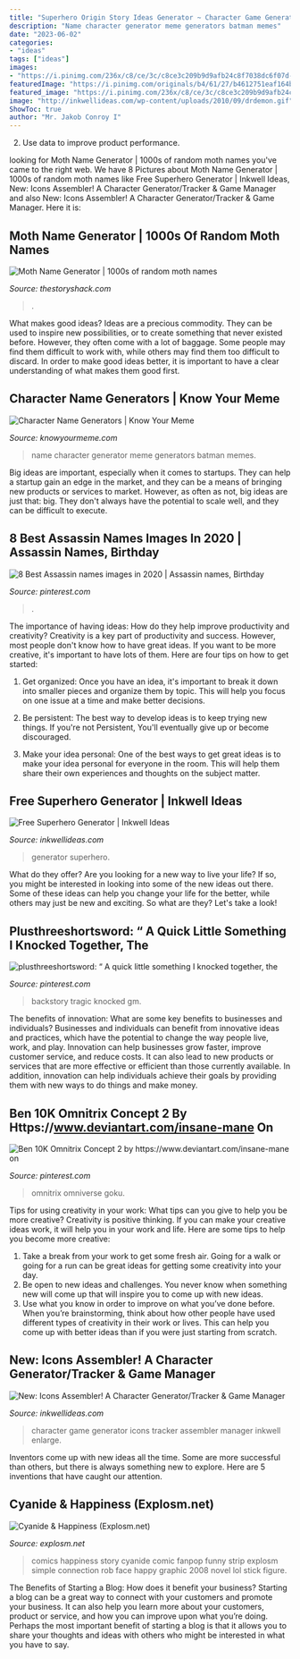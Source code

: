 ```yaml
---
title: "Superhero Origin Story Ideas Generator ~ Character Game Generator Icons Tracker Assembler Manager Inkwell Enlarge"
description: "Name character generator meme generators batman memes"
date: "2023-06-02"
categories:
- "ideas"
tags: ["ideas"]
images:
- "https://i.pinimg.com/236x/c8/ce/3c/c8ce3c209b9d9afb24c8f7038dc6f07d--mystical-names-funny-army.jpg"
featuredImage: "https://i.pinimg.com/originals/b4/61/27/b4612751eaf164b6ebe6b1dbd488b83d.jpg"
featured_image: "https://i.pinimg.com/236x/c8/ce/3c/c8ce3c209b9d9afb24c8f7038dc6f07d--mystical-names-funny-army.jpg"
image: "http://inkwellideas.com/wp-content/uploads/2010/09/drdemon.gif"
ShowToc: true
author: "Mr. Jakob Conroy I"
---
```



2. Use data to improve product performance.

	

		
looking for Moth Name Generator | 1000s of random moth names you've came to the right web. We have 8 Pictures about Moth Name Generator | 1000s of random moth names like Free Superhero Generator | Inkwell Ideas, New: Icons Assembler! A Character Generator/Tracker &amp; Game Manager and also New: Icons Assembler! A Character Generator/Tracker &amp; Game Manager. Here it is:
		
    
## Moth Name Generator | 1000s Of Random Moth Names

<img loading=lazy src="https://cdn.glitch.com/9322a585-38f1-4b3e-a05b-deda204323d6/moth-name-generator.png" onerror="this.onerror=null;this.src='https://tse3.mm.bing.net/th?id=OIP.KlKEeopp-EIw9vyqyzgjNAHaLH&amp;pid=15.1';" alt="Moth Name Generator | 1000s of random moth names">

_Source: thestoryshack.com_

>. 

	

What makes good ideas?
Ideas are a precious commodity. They can be used to inspire new possibilities, or to create something that never existed before. However, they often come with a lot of baggage. Some people may find them difficult to work with, while others may find them too difficult to discard. In order to make good ideas better, it is important to have a clear understanding of what makes them good first.

    
## Character Name Generators | Know Your Meme

<img loading=lazy src="http://i0.kym-cdn.com/entries/icons/facebook/000/012/965/batman-name-generator.jpg" onerror="this.onerror=null;this.src='https://tse1.mm.bing.net/th?id=OIP.cqFqYJsHMI2DHGkMnbL8UwHaHa&amp;pid=15.1';" alt="Character Name Generators | Know Your Meme">

_Source: knowyourmeme.com_

>name character generator meme generators batman memes. 

	

Big ideas are important, especially when it comes to startups. They can help a startup gain an edge in the market, and they can be a means of bringing new products or services to market. However, as often as not, big ideas are just that: big. They don't always have the potential to scale well, and they can be difficult to execute.

    
## 8 Best Assassin Names Images In 2020 | Assassin Names, Birthday

<img loading=lazy src="https://i.pinimg.com/236x/c8/ce/3c/c8ce3c209b9d9afb24c8f7038dc6f07d--mystical-names-funny-army.jpg" onerror="this.onerror=null;this.src='https://tse4.mm.bing.net/th?id=OIP.p0wgi3He4huDv6lozppS1QAAAA&amp;pid=15.1';" alt="8 Best Assassin names images in 2020 | Assassin names, Birthday">

_Source: pinterest.com_

>. 

	

The importance of having ideas: How do they help improve productivity and creativity?
Creativity is a key part of productivity and success. However, most people don't know how to have great ideas. If you want to be more creative, it's important to have lots of them. Here are four tips on how to get started:
1. Get organized: Once you have an idea, it's important to break it down into smaller pieces and organize them by topic. This will help you focus on one issue at a time and make better decisions.

2. Be persistent: The best way to develop ideas is to keep trying new things. If you're not Persistent, You'll eventually give up or become discouraged.

3. Make your idea personal: One of the best ways to get great ideas is to make your idea personal for everyone in the room. This will help them share their own experiences and thoughts on the subject matter.

    
## Free Superhero Generator | Inkwell Ideas

<img loading=lazy src="http://inkwellideas.com/wp-content/uploads/2010/09/drdemon.gif" onerror="this.onerror=null;this.src='https://tse2.mm.bing.net/th?id=OIP.4EuleRzqcNugtUUjYUnQewHaIG&amp;pid=15.1';" alt="Free Superhero Generator | Inkwell Ideas">

_Source: inkwellideas.com_

>generator superhero. 

	

What do they offer?
Are you looking for a new way to live your life? If so, you might be interested in looking into some of the new ideas out there. Some of these ideas can help you change your life for the better, while others may just be new and exciting. So what are they? Let's take a look!

    
## Plusthreeshortsword: “ A Quick Little Something I Knocked Together, The

<img loading=lazy src="https://i.pinimg.com/originals/b4/61/27/b4612751eaf164b6ebe6b1dbd488b83d.jpg" onerror="this.onerror=null;this.src='https://tse1.mm.bing.net/th?id=OIP.whwBckl7F7LWP2l6AS2rYQHaKe&amp;pid=15.1';" alt="plusthreeshortsword: “ A quick little something I knocked together, the">

_Source: pinterest.com_

>backstory tragic knocked gm. 

	

The benefits of innovation: What are some key benefits to businesses and individuals?
Businesses and individuals can benefit from innovative ideas and practices, which have the potential to change the way people live, work, and play. Innovation can help businesses grow faster, improve customer service, and reduce costs. It can also lead to new products or services that are more effective or efficient than those currently available. In addition, innovation can help individuals achieve their goals by providing them with new ways to do things and make money.

    
## Ben 10K Omnitrix Concept 2 By Https://www.deviantart.com/insane-mane On

<img loading=lazy src="https://i.pinimg.com/736x/94/b6/27/94b627ae8c58a390a2007faf45ad7be0.jpg" onerror="this.onerror=null;this.src='https://tse3.mm.bing.net/th?id=OIP.XY_CB1x9Td_28cB43EQBVAHaKl&amp;pid=15.1';" alt="Ben 10K Omnitrix Concept 2 by https://www.deviantart.com/insane-mane on">

_Source: pinterest.com_

>omnitrix omniverse goku. 

	

Tips for using creativity in your work: What tips can you give to help you be more creative?
Creativity is positive thinking. If you can make your creative ideas work, it will help you in your work and life. Here are some tips to help you become more creative: 
1. Take a break from your work to get some fresh air. Going for a walk or going for a run can be great ideas for getting some creativity into your day. 
2. Be open to new ideas and challenges. You never know when something new will come up that will inspire you to come up with new ideas. 
3. Use what you know in order to improve on what you’ve done before. When you’re brainstorming, think about how other people have used different types of creativity in their work or lives. This can help you come up with better ideas than if you were just starting from scratch. 

    
## New: Icons Assembler! A Character Generator/Tracker &amp; Game Manager

<img loading=lazy src="http://inkwellideas.com/wp-content/uploads/2015/11/screenshot3.png" onerror="this.onerror=null;this.src='https://tse1.mm.bing.net/th?id=OIP.7uFiS37UKM_JhOd1VZMnjQHaEe&amp;pid=15.1';" alt="New: Icons Assembler! A Character Generator/Tracker &amp; Game Manager">

_Source: inkwellideas.com_

>character game generator icons tracker assembler manager inkwell enlarge. 

	

Inventors come up with new ideas all the time. Some are more successful than others, but there is always something new to explore. Here are 5 inventions that have caught our attention.

    
## Cyanide &amp; Happiness (Explosm.net)

<img loading=lazy src="http://files.explosm.net/comics/Rob/birdplane.png" onerror="this.onerror=null;this.src='https://tse1.mm.bing.net/th?id=OIP.KYSM5rsu0aIEyC2hAZ0YAwHaGU&amp;pid=15.1';" alt="Cyanide &amp; Happiness (Explosm.net)">

_Source: explosm.net_

>comics happiness story cyanide comic fanpop funny strip explosm simple connection rob face happy graphic 2008 novel lol stick figure. 

	

The Benefits of Starting a Blog: How does it benefit your business?
Starting a blog can be a great way to connect with your customers and promote your business. It can also help you learn more about your customers, product or service, and how you can improve upon what you’re doing. Perhaps the most important benefit of starting a blog is that it allows you to share your thoughts and ideas with others who might be interested in what you have to say.


